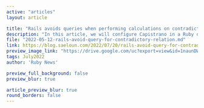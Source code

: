 ```yaml
---
active: "articles"
layout: article

title: "Rails avoids queries when performing calculations on contradictory relation"
description: "In this article, we will configure Capistrano in a Ruby on Rails application."
file: "2022-05-12-rails-avoid-query-for-contradictory-relation.md"
link: https://blog.saeloun.com/2022/07/20/rails-avoid-query-for-contradictory-relation.html
preview_image_link: "https://drive.google.com/uc?export=view&id=1naunDWHVrFI_xtmuQftrLD9kROnMPJYL"
tags: July2022
author: 'Ruby News'

preview_full_background: false
preview_blur: true

article_preview_blur: true
round_borders: false
---
```

